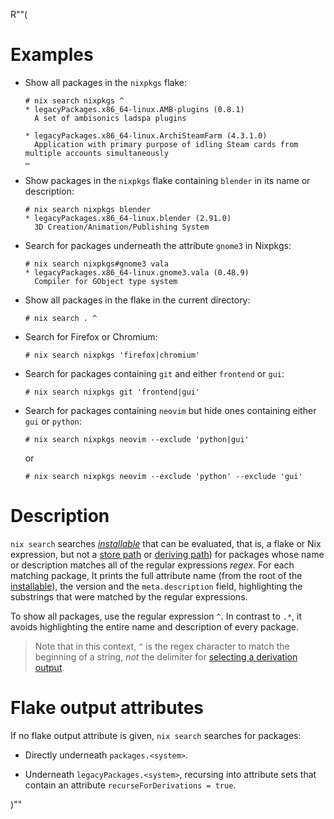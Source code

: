 R""(

# Examples

* Show all packages in the `nixpkgs` flake:

  ```console
  # nix search nixpkgs ^
  * legacyPackages.x86_64-linux.AMB-plugins (0.8.1)
    A set of ambisonics ladspa plugins

  * legacyPackages.x86_64-linux.ArchiSteamFarm (4.3.1.0)
    Application with primary purpose of idling Steam cards from multiple accounts simultaneously
  …
  ```

* Show packages in the `nixpkgs` flake containing `blender` in its
  name or description:

  ```console
  # nix search nixpkgs blender
  * legacyPackages.x86_64-linux.blender (2.91.0)
    3D Creation/Animation/Publishing System
  ```

* Search for packages underneath the attribute `gnome3` in Nixpkgs:

  ```console
  # nix search nixpkgs#gnome3 vala
  * legacyPackages.x86_64-linux.gnome3.vala (0.48.9)
    Compiler for GObject type system
  ```

* Show all packages in the flake in the current directory:

  ```console
  # nix search . ^
  ```

* Search for Firefox or Chromium:

  ```console
  # nix search nixpkgs 'firefox|chromium'
  ```

* Search for packages containing `git` and either `frontend` or `gui`:

  ```console
  # nix search nixpkgs git 'frontend|gui'
  ```

* Search for packages containing `neovim` but hide ones containing either `gui` or `python`:

  ```console
  # nix search nixpkgs neovim --exclude 'python|gui'
  ```
  or

  ```console
  # nix search nixpkgs neovim --exclude 'python' --exclude 'gui'
  ```

# Description

`nix search` searches [*installable*](./nix.md#installables) that can be evaluated, that is, a
flake or Nix expression, but not a [store path] or [deriving path]) for packages whose name or description matches all of the
regular expressions *regex*. For each matching package, It prints the
full attribute name (from the root of the [installable](./nix.md#installables)), the version
and the `meta.description` field, highlighting the substrings that
were matched by the regular expressions.

To show all packages, use the regular expression `^`. In contrast to `.*`,
it avoids highlighting the entire name and description of every package.

> Note that in this context, `^` is the regex character to match the beginning of a string, *not* the delimiter for
> [selecting a derivation output](@docroot@/command-ref/new-cli/nix.md#derivation-output-selection).

[store path]: @docroot@/glossary.md#gloss-store-path
[deriving path]: @docroot@/glossary.md#gloss-deriving-path

# Flake output attributes

If no flake output attribute is given, `nix search` searches for
packages:

* Directly underneath `packages.<system>`.

* Underneath `legacyPackages.<system>`, recursing into attribute sets
  that contain an attribute `recurseForDerivations = true`.

)""
